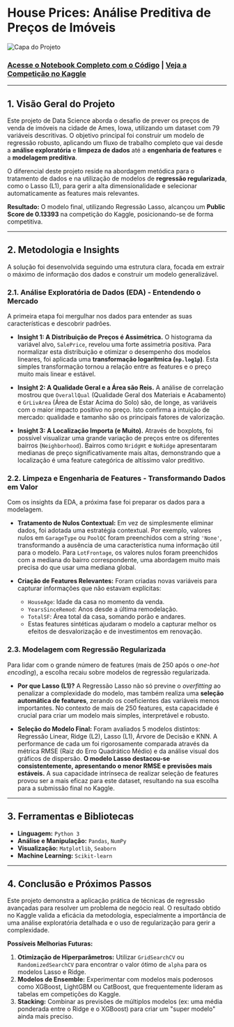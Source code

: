 
# **House Prices: Análise Preditiva de Preços de Imóveis**

![Capa do Projeto](https://placehold.co/1200x400/0284C7/FFFFFF?text=House+Prices%3A+Advanced+Regression+Techniques&font=inter)

### [**Acesse o Notebook Completo com o Código**](https://colab.research.google.com/drive/1nEr6q3I0aF0Pntho3Mg9VIVSpiCzGHWJ?usp=sharing) | [**Veja a Competição no Kaggle**](https://www.kaggle.com/c/house-prices-advanced-regression-techniques)

---

## **1. Visão Geral do Projeto**

Este projeto de Data Science aborda o desafio de prever os preços de venda de imóveis na cidade de Ames, Iowa, utilizando um dataset com 79 variáveis descritivas. O objetivo principal foi construir um modelo de regressão robusto, aplicando um fluxo de trabalho completo que vai desde a **análise exploratória** e **limpeza de dados** até a **engenharia de features** e a **modelagem preditiva**.

O diferencial deste projeto reside na abordagem metódica para o tratamento de dados e na utilização de modelos de **regressão regularizada**, como o Lasso (L1), para gerir a alta dimensionalidade e selecionar automaticamente as features mais relevantes.

**Resultado:** O modelo final, utilizando Regressão Lasso, alcançou um **Public Score de 0.13393** na competição do Kaggle, posicionando-se de forma competitiva.

---

## **2. Metodologia e Insights**

A solução foi desenvolvida seguindo uma estrutura clara, focada em extrair o máximo de informação dos dados e construir um modelo generalizável.

### **2.1. Análise Exploratória de Dados (EDA) - Entendendo o Mercado**

A primeira etapa foi mergulhar nos dados para entender as suas características e descobrir padrões.

* **Insight 1: A Distribuição de Preços é Assimétrica.** O histograma da variável alvo, `SalePrice`, revelou uma forte assimetria positiva. Para normalizar esta distribuição e otimizar o desempenho dos modelos lineares, foi aplicada uma **transformação logarítmica (`np.log1p`)**. Esta simples transformação tornou a relação entre as features e o preço muito mais linear e estável.

* **Insight 2: A Qualidade Geral e a Área são Reis.** A análise de correlação mostrou que `OverallQual` (Qualidade Geral dos Materiais e Acabamento) e `GrLivArea` (Área de Estar Acima do Solo) são, de longe, as variáveis com o maior impacto positivo no preço. Isto confirma a intuição de mercado: qualidade e tamanho são os principais fatores de valorização.

* **Insight 3: A Localização Importa (e Muito).** Através de boxplots, foi possível visualizar uma grande variação de preços entre os diferentes bairros (`Neighborhood`). Bairros como `NridgHt` e `NoRidge` apresentaram medianas de preço significativamente mais altas, demonstrando que a localização é uma feature categórica de altíssimo valor preditivo.

### **2.2. Limpeza e Engenharia de Features - Transformando Dados em Valor**

Com os insights da EDA, a próxima fase foi preparar os dados para a modelagem.

* **Tratamento de Nulos Contextual:** Em vez de simplesmente eliminar dados, foi adotada uma estratégia contextual. Por exemplo, valores nulos em `GarageType` ou `PoolQC` foram preenchidos com a string `'None'`, transformando a ausência de uma característica numa informação útil para o modelo. Para `LotFrontage`, os valores nulos foram preenchidos com a mediana do bairro correspondente, uma abordagem muito mais precisa do que usar uma mediana global.

* **Criação de Features Relevantes:** Foram criadas novas variáveis para capturar informações que não estavam explícitas:
    * `HouseAge`: Idade da casa no momento da venda.
    * `YearsSinceRemod`: Anos desde a última remodelação.
    * `TotalSF`: Área total da casa, somando porão e andares.
    * Estas features sintéticas ajudaram o modelo a capturar melhor os efeitos de desvalorização e de investimentos em renovação.

### **2.3. Modelagem com Regressão Regularizada**

Para lidar com o grande número de features (mais de 250 após o *one-hot encoding*), a escolha recaiu sobre modelos de regressão regularizada.

* **Por que Lasso (L1)?** A Regressão Lasso não só previne o *overfitting* ao penalizar a complexidade do modelo, mas também realiza uma **seleção automática de features**, zerando os coeficientes das variáveis menos importantes. No contexto de mais de 250 features, esta capacidade é crucial para criar um modelo mais simples, interpretável e robusto.

* **Seleção do Modelo Final:** Foram avaliados 5 modelos distintos: Regressão Linear, Ridge (L2), Lasso (L1), Árvore de Decisão e KNN. A performance de cada um foi rigorosamente comparada através da métrica RMSE (Raiz do Erro Quadrático Médio) e da análise visual dos gráficos de dispersão. **O modelo Lasso destacou-se consistentemente, apresentando o menor RMSE e previsões mais estáveis.** A sua capacidade intrínseca de realizar seleção de features provou ser a mais eficaz para este dataset, resultando na sua escolha para a submissão final no Kaggle.

---

## **3. Ferramentas e Bibliotecas**

* **Linguagem:** `Python 3`
* **Análise e Manipulação:** `Pandas`, `NumPy`
* **Visualização:** `Matplotlib`, `Seaborn`
* **Machine Learning:** `Scikit-learn`

---

## **4. Conclusão e Próximos Passos**

Este projeto demonstra a aplicação prática de técnicas de regressão avançadas para resolver um problema de negócio real. O resultado obtido no Kaggle valida a eficácia da metodologia, especialmente a importância de uma análise exploratória detalhada e o uso de regularização para gerir a complexidade.

**Possíveis Melhorias Futuras:**

1.  **Otimização de Hiperparâmetros:** Utilizar `GridSearchCV` ou `RandomizedSearchCV` para encontrar o valor ótimo de `alpha` para os modelos Lasso e Ridge.
2.  **Modelos de Ensemble:** Experimentar com modelos mais poderosos como XGBoost, LightGBM ou CatBoost, que frequentemente lideram as tabelas em competições do Kaggle.
3.  **Stacking:** Combinar as previsões de múltiplos modelos (ex: uma média ponderada entre o Ridge e o XGBoost) para criar um "super modelo" ainda mais preciso.
